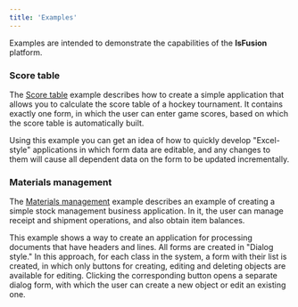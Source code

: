 ```yaml
---
title: 'Examples'
---
```


Examples are intended to demonstrate the capabilities of the **lsFusion** platform.

### Score table

The [Score table](Score_table.md) example describes how to create a simple application that allows you to calculate the score table of a hockey tournament. It contains exactly one form, in which the user can enter game scores, based on which the score table is automatically built.

Using this example you can get an idea of how to quickly develop "Excel-style" applications in which form data are editable, and any changes to them will cause all dependent data on the form to be updated incrementally.

### Materials management

The [Materials management](Materials_management.md) example describes an example of creating a simple stock management business application. In it, the user can manage receipt and shipment operations, and also obtain item balances.

This example shows a way to create an application for processing documents that have headers and lines. All forms are created in "Dialog style." In this approach, for each class in the system, a form with their list is created, in which only buttons for creating, editing and deleting objects are available for editing. Clicking the corresponding button opens a separate dialog form, with which the user can create a new object or edit an existing one.